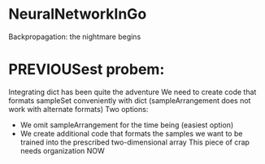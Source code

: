 # NeuralNetworkInGo
Backpropagation: the nightmare begins
# PREVIOUSest probem:
Integrating dict has been quite the adventure
We need to create code that formats sampleSet conveniently with dict (sampleArrangement does not work with alternate formats)
  Two options:
   - We omit sampleArrangement for the time being (easiest option)
   - We create additional code that formats the samples we want to be trained into the prescribed two-dimensional array
This piece of crap needs organization NOW
